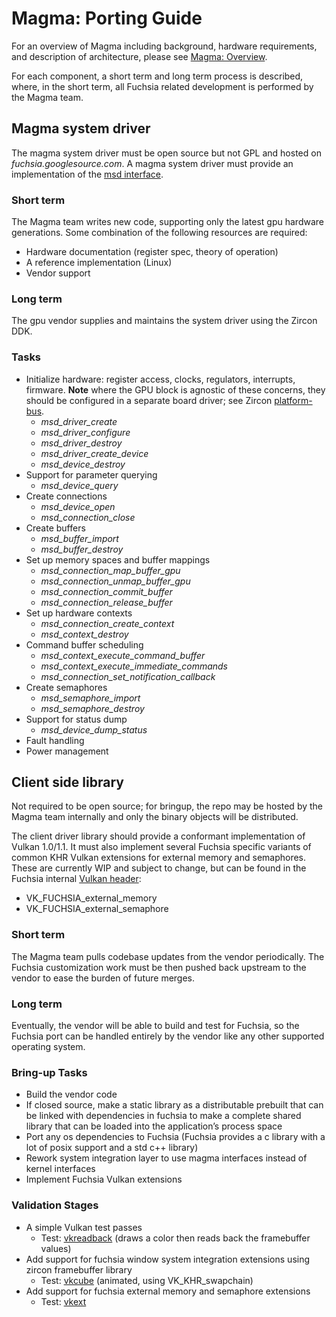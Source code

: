 # Magma: Porting Guide

For an overview of Magma including background, hardware requirements, and description of architecture, please see [Magma: Overview](README.md).

For each component, a short term and long term process is described, where, in the short term, all Fuchsia related development is performed by the Magma team.

## Magma system driver

The magma system driver must be open source but not GPL and hosted on *fuchsia.googlesource.com*.  A magma system driver must provide an implementation of the [msd interface](/garnet/lib/magma/include/msd_abi/msd.h).

### Short term

The Magma team writes new code, supporting only the latest gpu hardware generations. Some combination of the following resources are required:

* Hardware documentation (register spec, theory of operation)
* A reference implementation (Linux)
* Vendor support

### Long term

The gpu vendor supplies and maintains the system driver using the Zircon DDK.

### Tasks

* Initialize hardware: register access, clocks, regulators, interrupts, firmware.  **Note** where the GPU block is agnostic of these concerns, they should be configured in a separate board driver; see Zircon [platform-bus](/docs/concepts/drivers/platform-bus.md).
	* *msd_driver_create*
	* *msd_driver_configure*
	* *msd_driver_destroy*
	* *msd_driver_create_device*
	* *msd_device_destroy*
* Support for parameter querying
	* *msd_device_query*
* Create connections
	* *msd_device_open*
	* *msd_connection_close*
* Create buffers
	* *msd_buffer_import*
	* *msd_buffer_destroy*
* Set up memory spaces and buffer mappings
	* *msd_connection_map_buffer_gpu*
	* *msd_connection_unmap_buffer_gpu*
	* *msd_connection_commit_buffer*
	* *msd_connection_release_buffer*
* Set up hardware contexts
	* *msd_connection_create_context*
	* *msd_context_destroy*
* Command buffer scheduling
	* *msd_context_execute_command_buffer*
	* *msd_context_execute_immediate_commands*
	* *msd_connection_set_notification_callback*
* Create semaphores
	* *msd_semaphore_import*
	* *msd_semaphore_destroy*
* Support for status dump
	* *msd_device_dump_status*
* Fault handling
* Power management

## Client side library

Not required to be open source; for bringup, the repo may be hosted by the Magma team internally and only the binary objects will be distributed.

The client driver library should provide a conformant implementation of Vulkan 1.0/1.1.  It must also implement several Fuchsia specific variants of common KHR Vulkan extensions for external memory and semaphores. These are currently WIP and subject to change, but can be found in the Fuchsia internal [Vulkan header](https://fuchsia.googlesource.com/third_party/vulkan_loader_and_validation_layers/+/master/include/vulkan/vulkan.h):

* VK_FUCHSIA_external_memory
* VK_FUCHSIA_external_semaphore

### Short term
The Magma team pulls codebase updates from the vendor periodically.  The Fuchsia customization work must be then pushed back upstream to the vendor to ease the burden of future merges.

### Long term
Eventually, the vendor will be able to build and test for Fuchsia, so the Fuchsia port can be handled entirely by the vendor like any other supported operating system.

### Bring-up Tasks

* Build the vendor code
* If closed source, make a static library as a distributable prebuilt that can be linked with dependencies in fuchsia to make a complete shared library that can be loaded into the application’s process space
* Port any os dependencies to Fuchsia (Fuchsia provides a c library with a lot of posix support and a std c++ library)
* Rework system integration layer to use magma interfaces instead of kernel interfaces
* Implement Fuchsia Vulkan extensions

### Validation Stages

* A simple Vulkan test passes
	* Test: [vkreadback](/src/graphics/tests/vkreadback) (draws a color then reads back the framebuffer values)
* Add support for fuchsia window system integration extensions using zircon framebuffer library
    * Test: [vkcube](/src/graphics/examples/vkcube/) (animated, using VK_KHR_swapchain)
* Add support for fuchsia external memory and semaphore extensions
	* Test: [vkext](/src/graphics/tests/vkext)

